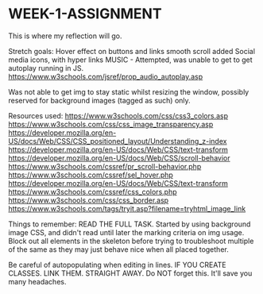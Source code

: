 # WEEK-1-ASSIGNMENT

This is where my reflection will go.

Stretch goals:
Hover effect on buttons and links
smooth scroll added
Social media icons, with hyper links
MUSIC - Attempted, was unable to get to get autoplay running in JS. https://www.w3schools.com/jsref/prop_audio_autoplay.asp

Was not able to get img to stay static whilst resizing the window, possibly reserved for background images (tagged as such) only.

Resources used:
https://www.w3schools.com/css/css3_colors.asp
https://www.w3schools.com/css/css_image_transparency.asp
https://developer.mozilla.org/en-US/docs/Web/CSS/CSS_positioned_layout/Understanding_z-index
https://developer.mozilla.org/en-US/docs/Web/CSS/text-transform
https://developer.mozilla.org/en-US/docs/Web/CSS/scroll-behavior
https://www.w3schools.com/cssref/pr_scroll-behavior.php
https://www.w3schools.com/cssref/sel_hover.php
https://developer.mozilla.org/en-US/docs/Web/CSS/text-transform
https://www.w3schools.com/cssref/css_colors.php
https://www.w3schools.com/css/css_border.asp
https://www.w3schools.com/tags/tryit.asp?filename=tryhtml_image_link

Things to remember:
READ THE FULL TASK. Started by using background image CSS, and didn't read until later the marking criteria on img usage.
Block out all elements in the skeleton before trying to troubleshoot multiple of the same as they may just behave nice when all placed together.

Be careful of autopopulating <closing tags> when editing in lines.
IF YOU CREATE CLASSES. LINK THEM. STRAIGHT AWAY. Do NOT forget this. It'll save you many headaches.
